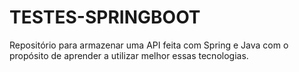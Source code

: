 # TESTES-SPRINGBOOT
 Repositório para armazenar uma API feita com Spring e Java com o propósito de aprender a utilizar melhor essas tecnologias.
